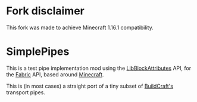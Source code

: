 # Fork disclaimer

This fork was made to achieve Minecraft 1.16.1 compatibility.

# SimplePipes

This is a test pipe implementation mod using the [LibBlockAttributes](https://github.com/AlexIIL/LibBlockAttributes) API, for the [Fabric](https://fabricmc.net/) API, based around [Minecraft](https://minecraft.net).

This is (in most cases) a straight port of a tiny subset of [BuildCraft's](https://www.mod-buildcraft.com) transport pipes.

